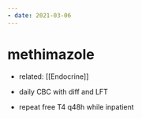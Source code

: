 ```yaml
---
- date: 2021-03-06
---
```


# methimazole

- related: [[Endocrine]]

- daily CBC with diff and LFT

- repeat free T4 q48h while inpatient
